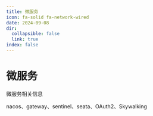 ```yaml
---
title: 微服务
icon: fa-solid fa-network-wired
date: 2024-09-08
dir:
  collapsible: false
  link: true
index: false
---
```


# 微服务

微服务相关信息

nacos、gateway、sentinel、seata、OAuth2、Skywalking
